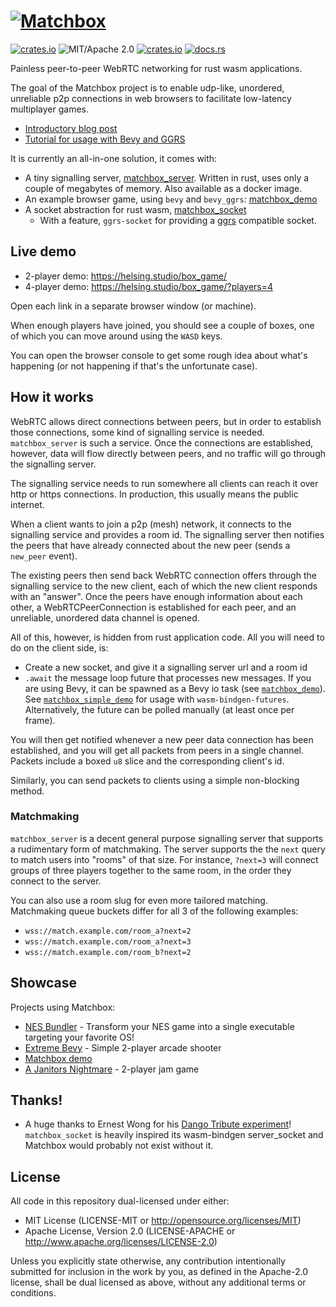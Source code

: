 # [![Matchbox](matchbox_logo.png)](https://github.com/johanhelsing/matchbox)

[![crates.io](https://img.shields.io/crates/v/matchbox_socket.svg)](https://crates.io/crates/matchbox_socket)
![MIT/Apache 2.0](https://img.shields.io/badge/license-MIT%2FApache-blue.svg)
[![crates.io](https://img.shields.io/crates/d/matchbox_socket.svg)](https://crates.io/crates/matchbox_socket)
[![docs.rs](https://img.shields.io/docsrs/matchbox_socket)](https://docs.rs/matchbox_socket)

Painless peer-to-peer WebRTC networking for rust wasm applications.

The goal of the Matchbox project is to enable udp-like, unordered, unreliable
p2p connections in web browsers to facilitate low-latency multiplayer games.

- [Introductory blog post](https://johanhelsing.studio/posts/introducing-matchbox)
- [Tutorial for usage with Bevy and GGRS](https://johanhelsing.studio/posts/extreme-bevy)

It is currently an all-in-one solution, it comes with:

- A tiny signalling server, [matchbox_server](https://github.com/johanhelsing/matchbox/tree/main/matchbox_server). Written in
rust, uses only a couple of megabytes of memory. Also available as a docker image.
- An example browser game, using `bevy` and `bevy_ggrs`:
[matchbox_demo](https://github.com/johanhelsing/matchbox/tree/main/matchbox_demo)
- A socket abstraction for rust wasm, [matchbox_socket](https://github.com/johanhelsing/matchbox/tree/main/matchbox_socket)
  - With a feature, `ggrs-socket` for providing a
  [ggrs](https://github.com/gschup/ggrs) compatible socket.

## Live demo

- 2-player demo: <https://helsing.studio/box_game/>
- 4-player demo: <https://helsing.studio/box_game/?players=4>

Open each link in a separate browser window (or machine).

When enough players have joined, you should see a couple of boxes, one of which
you can move around using the `WASD` keys.

You can open the browser console to get some rough idea about what's happening
(or not happening if that's the unfortunate case).

## How it works

WebRTC allows direct connections between peers, but in order to establish
those connections, some kind of signalling service is needed.
`matchbox_server` is such a service. Once the connections are established,
however, data will flow directly between peers, and no traffic will go through
the signalling server.

The signalling service needs to run somewhere all clients can reach it over
http or https connections. In production, this usually means the public
internet.

When a client wants to join a p2p (mesh) network, it connects to the signalling
service and provides a room id. The signalling server then notifies the peers
that have already connected about the new peer (sends a `new_peer` event).

The existing peers then send back WebRTC connection offers through the
signalling service to the new client, each of which the new client responds
with an "answer". Once the peers have enough information about each other, a
WebRTCPeerConnection is established for each peer, and an unreliable, unordered
data channel is opened.

All of this, however, is hidden from rust application code. All you will need to
do on the client side, is:

- Create a new socket, and give it a signalling server url and a room id
- `.await` the message loop future that processes new messages. If you are
  using Bevy, it can be spawned as a Bevy io task (see
  [`matchbox_demo`](https://github.com/johanhelsing/matchbox/tree/main/matchbox_demo)).
  See
  [`matchbox_simple_demo`](https://github.com/johanhelsing/matchbox/tree/main/matchbox_simple_demo)
  for usage with
  `wasm-bindgen-futures`. Alternatively, the future can be polled manually (at
  least once per frame).

You will then get notified whenever a new peer data connection has been
established, and you will get all packets from peers in a single channel.
Packets include a boxed `u8` slice and the corresponding client's id.

Similarly, you can send packets to clients using a simple non-blocking method.

### Matchmaking

`matchbox_server` is a decent general purpose signalling server that supports a rudimentary form of matchmaking. The server supports the the `next` query to match users into "rooms" of that size. For instance, `?next=3` will connect groups of three players together to the same room, in the order they connect to the server.

You can also use a room slug for even more tailored matching.
Matchmaking queue buckets differ for all 3 of the following examples:

- `wss://match.example.com/room_a?next=2`
- `wss://match.example.com/room_a?next=3`
- `wss://match.example.com/room_b?next=2`

## Showcase

Projects using Matchbox:

- [NES Bundler](https://github.com/tedsteen/nes-bundler) - Transform your NES game into a single executable targeting your favorite OS!
- [Extreme Bevy](https://helsing.studio/extreme) - Simple 2-player arcade shooter
- [Matchbox demo](https://helsing.studio/box_game/)
- [A Janitors Nightmare](https://gorktheork.itch.io/bevy-jam-1-submission) - 2-player jam game

## Thanks!

- A huge thanks to Ernest Wong for his [Dango Tribute
experiment](https://github.com/ErnWong/dango-tribute)! `matchbox_socket` is
heavily inspired its wasm-bindgen server_socket and Matchbox would probably not
exist without it.

## License

All code in this repository dual-licensed under either:

- MIT License (LICENSE-MIT or <http://opensource.org/licenses/MIT>)
- Apache License, Version 2.0 (LICENSE-APACHE or <http://www.apache.org/licenses/LICENSE-2.0>)

Unless you explicitly state otherwise, any contribution intentionally submitted
for inclusion in the work by you, as defined in the Apache-2.0 license, shall be
dual licensed as above, without any additional terms or conditions.

